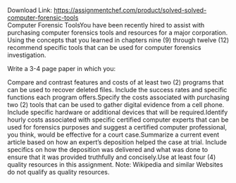 Download Link: https://assignmentchef.com/product/solved-solved-computer-forensic-tools
<br>
Computer Forensic ToolsYou have been recently hired to assist with purchasing computer forensics tools and resources for a major corporation. Using the concepts that you learned in chapters nine (9) through twelve (12) recommend specific tools that can be used for computer forensics investigation.

Write a 3-4 page paper in which you:

Compare and contrast features and costs of at least two (2) programs that can be used to recover deleted files. Include the success rates and specific functions each program offers.Specify the costs associated with purchasing two (2) tools that can be used to gather digital evidence from a cell phone. Include specific hardware or additional devices that will be required.Identify hourly costs associated with specific certified computer experts that can be used for forensics purposes and suggest a certified computer professional, you think, would be effective for a court case.Summarize a current event article based on how an expert’s deposition helped the case at trial. Include specifics on how the deposition was delivered and what was done to ensure that it was provided truthfully and concisely.Use at least four (4) quality resources in this assignment. Note: Wikipedia and similar Websites do not qualify as quality resources.